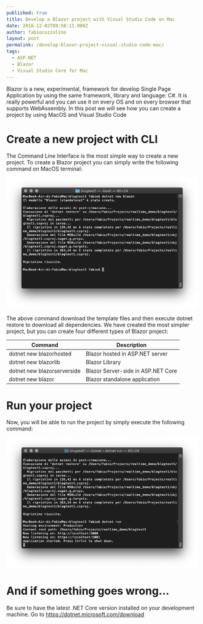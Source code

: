 ```yaml
---
published: true
title: Develop a Blazor project with Visual Studio Code on Mac
date: 2018-12-02T08:58:11.000Z
author: fabiocozzolino
layout: post
permalink: /develop-blazor-project-visual-studio-code-mac/
tags:
  - ASP.NET
  - Blazor
  - Visual Studio Core for Mac
---
```

Blazor is a new, experimental, framework for develop Single Page Application by using the same framework, library and language: C#. It is really powerful and you can use it on every OS and on every browser that supports WebAssembly.
In this post we will see how you can create a project by using MacOS and Visual Studio Code

# Create a new project with CLI
The Command Line Interface is the most simple way to create a new project. To create a Blazor project you can simply write the following command on MacOS terminal:

![Create new Blazor project](/assets/img/dotnet-new-blazor.png)

The above command download the template files and then execute dotnet restore to download all dependencies. We have created the most simpler project, but you can create four different types of Blazor project:

Command | Description
------------ | -------------
dotnet new blazorhosted | Blazor hosted in ASP.NET server
dotnet new blazorlib | Blazor Library
dotnet new blazorserverside | Blazor Server-side in ASP.NET Core
dotnet new blazor | Blazor standalone application


# Run your project
Now, you will be able to run the project by simply execute the following command:

![Run a Blazor app on mac](/assets/img/dotnet-run.png)

# And if something goes wrong...
Be sure to have the latest .NET Core version installed on your development machine. Go to https://dotnet.microsoft.com/download 

